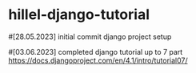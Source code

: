 # hillel-django-tutorial

#[28.05.2023] initial commit django project setup

#[03.06.2023] completed django tutorial up to 7 part https://docs.djangoproject.com/en/4.1/intro/tutorial07/